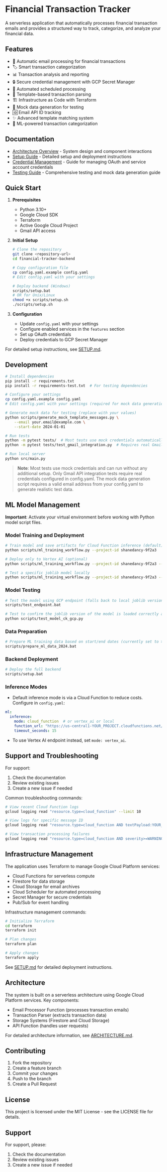 # Financial Transaction Tracker

A serverless application that automatically processes financial transaction emails and provides a structured way to track, categorize, and analyze your financial data.

## Features

- 📧 Automatic email processing for financial transactions
- 🏷️ Smart transaction categorization
- 📊 Transaction analysis and reporting
- 🔒 Secure credential management with GCP Secret Manager
- 🔄 Automated scheduled processing
- 🎯 Template-based transaction parsing
- 🏗️ Infrastructure as Code with Terraform
- 🧪 Mock data generation for testing
- 🆔 Email API ID tracking
- ✨ Advanced template matching system
- 🤖 ML-powered transaction categorization

## Documentation

- [Architecture Overview](ARCHITECTURE.md) - System design and component interactions
- [Setup Guide](SETUP.md) - Detailed setup and deployment instructions
- [Credential Management](CREDENTIAL_MANAGEMENT.md) - Guide for managing OAuth and service account credentials
- [Testing Guide](TESTING.md) - Comprehensive testing and mock data generation guide

## Quick Start

1. **Prerequisites**
   - Python 3.10+
   - Google Cloud SDK
   - Terraform
   - Active Google Cloud Project
   - Gmail API access

2. **Initial Setup**
   ```bash
   # Clone the repository
   git clone <repository-url>
   cd financial-tracker-backend

   # Copy configuration file
   cp config.yaml.example config.yaml
   # Edit config.yaml with your settings

   # Deploy backend (Windows)
   scripts/setup.bat
   # OR for Unix/Linux
   chmod +x scripts/setup.sh
   ./scripts/setup.sh
   ```

3. **Configuration**
   - Update `config.yaml` with your settings
   - Configure enabled services in the `features` section
   - Set up OAuth credentials
   - Deploy credentials to GCP Secret Manager

For detailed setup instructions, see [SETUP.md](SETUP.md).

## Development

```bash
# Install dependencies
pip install -r requirements.txt
pip install -r requirements-test.txt  # For testing dependencies

# Configure your settings
cp config.yaml.example config.yaml
# Edit config.yaml with your settings (required for mock data generation)

# Generate mock data for testing (replace with your values)
python scripts/generate_mock_template_messages.py \
    --email your.email@example.com \
    --start-date 2024-01-01

# Run tests
python -m pytest tests/  # Most tests use mock credentials automatically
python -m pytest tests/test_gmail_integration.py  # Requires real Gmail credentials

# Run local server
python src/main.py
```

> **Note**: Most tests use mock credentials and can run without any additional setup. Only Gmail API integration tests require real credentials configured in config.yaml. The mock data generation script requires a valid email address from your config.yaml to generate realistic test data.

## ML Model Management

**Important**: Activate your virtual environment before working with Python model script files.

### Model Training and Deployment

```bash
# Train model and save artifacts for Cloud Function inference (default)
python scripts/ml_training_workflow.py --project-id shanedancy-9f2a3

# Deploy only to Vertex AI (optional)
python scripts/ml_training_workflow.py --project-id shanedancy-9f2a3 --deploy-target vertex_ai

# Test a specific joblib model locally
python scripts/ml_training_workflow.py --project-id shanedancy-9f2a3 --train-only
```

### Model Testing

```bash
# Test the model using GCP endpoint (falls back to local joblib version)
scripts/test_endpoint.bat

# Test to confirm the joblib version of the model is loaded correctly as a pipeline
python scripts/test_model_ck_gcp.py
```

### Data Preparation

```bash
# Prepare ML training data based on start/end dates (currently set to >= 2024-01-01 for default users)
scripts/prepare_ml_data_2024.bat
```

### Backend Deployment

```bash
# Deploy the full backend
scripts/setup.bat
```

### Inference Modes

- Default inference mode is via a Cloud Function to reduce costs. Configure in `config.yaml`:

```yaml
ml:
  inference:
    mode: cloud_function  # or vertex_ai or local
    function_url: "https://us-central1-YOUR_PROJECT.cloudfunctions.net/ml-inference-function"
    timeout_seconds: 15
```

- To use Vertex AI endpoint instead, set `mode: vertex_ai`.


## Support and Troubleshooting

For support:
1. Check the documentation
2. Review existing issues
3. Create a new issue if needed

Common troubleshooting commands:

```bash
# View recent Cloud Function logs
gcloud logging read "resource.type=cloud_function" --limit 10

# View logs for specific message ID
gcloud logging read "resource.type=cloud_function AND textPayload:YOUR_MESSAGE_ID" --limit 10

# View transaction processing failures
gcloud logging read "resource.type=cloud_function AND severity>=WARNING" --limit 10
```

## Infrastructure Management

The application uses Terraform to manage Google Cloud Platform services:
- Cloud Functions for serverless compute
- Firestore for data storage
- Cloud Storage for email archives
- Cloud Scheduler for automated processing
- Secret Manager for secure credentials
- Pub/Sub for event handling

Infrastructure management commands:
```bash
# Initialize Terraform
cd terraform
terraform init

# Plan changes
terraform plan

# Apply changes
terraform apply
```

See [SETUP.md](SETUP.md) for detailed deployment instructions.

## Architecture

The system is built on a serverless architecture using Google Cloud Platform services. Key components:

- Email Processor Function (processes transaction emails)
- Transaction Parser (extracts transaction data)
- Storage Systems (Firestore and Cloud Storage)
- API Function (handles user requests)

For detailed architecture information, see [ARCHITECTURE.md](ARCHITECTURE.md).

## Contributing

1. Fork the repository
2. Create a feature branch
3. Commit your changes
4. Push to the branch
5. Create a Pull Request

## License

This project is licensed under the MIT License - see the LICENSE file for details.

## Support

For support, please:
1. Check the documentation
2. Review existing issues
3. Create a new issue if needed 